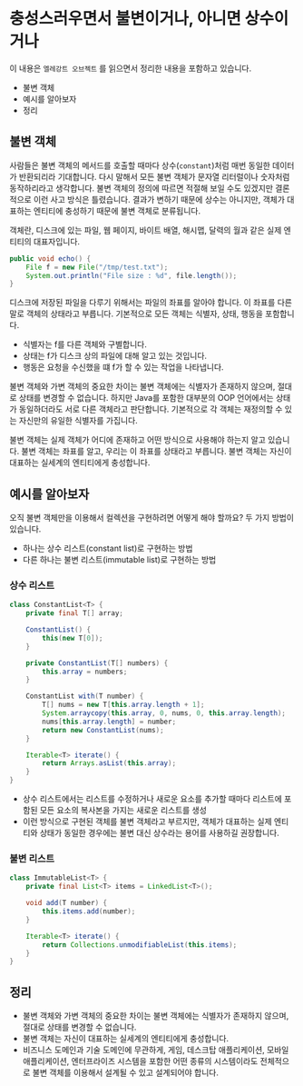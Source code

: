 # 충성스러우면서 불변이거나, 아니면 상수이거나

이 내용은 `엘레강트 오브젝트` 를 읽으면서 정리한 내용을 포함하고 있습니다.

- 불변 객체
- 예시를 알아보자
- 정리

## 불변 객체

사람들은 불변 객체의 메서드를 호출할 때마다 상수(`constant`)처럼 매번 동일한 데이터가 반환되리라 기대합니다. 다시 말해서 모든 불변 객체가 문자열 리터럴이나 숫자처럼 동작하리라고 생각합니다.
불변 객체의 정의에 따르면 적절해 보일 수도 있겠지만 결론적으로 이런 사고 방식은 틀렸습니다.
결과가 변하기 때문에 상수는 아니지만, 객체가 대표하는 엔티티에 충성하기 때문에 불변 객체로 분류됩니다.

객체란, 디스크에 있는 파일, 웹 페이지, 바이트 배열, 해시맵, 달력의 월과 같은 실제 엔티티의 대표자입니다.

```java
public void echo() {
    File f = new File("/tmp/test.txt");
    System.out.println("File size : %d", file.length());
}
```

디스크에 저장된 파일을 다루기 위해서는 파일의 좌표를 알아야 합니다. 이 좌표를 다른 말로 객체의 상태라고 부릅니다.
기본적으로 모든 객체는 식별자, 상태, 행동을 포함합니다.

- 식별자는 f를 다른 객체와 구별합니다.
- 상태는 f가 디스크 상의 파일에 대해 알고 있는 것입니다.
- 행동은 요청을 수신했을 떄 f가 할 수 있는 작업을 나타냅니다.

불변 객체와 가변 객체의 중요한 차이는 불변 객체에는 식별자가 존재하지 않으며, 절대로 상태를 변경할 수 없습니다.
하지만 Java를 포함한 대부분의 OOP 언어에서는 상태가 동일하더라도 서로 다른 객체라고 판단합니다. 기본적으로 각 객체는 재정의할 수 있는 자신만의 유일한 식별자를 가집니다.

불변 객체는 실제 객체가 어디에 존재하고 어떤 방식으로 사용해야 하는지 알고 있습니다. 불변 객체는 좌표를 알고, 우리는 이 좌표를 상태라고 부릅니다.
불변 객체는 자신이 대표하는 실세계의 엔티티에게 충성합니다.

## 예시를 알아보자

오직 불변 객체만을 이용해서 컬렉션을 구현하려면 어떻게 해야 할까요? 두 가지 방법이 있습니다.

- 하나는 상수 리스트(constant list)로 구현하는 방법
- 다른 하나는 불변 리스트(immutable list)로 구현하는 방법

### 상수 리스트

```java
class ConstantList<T> {
    private final T[] array;

    ConstantList() {
        this(new T[0]);
    }

    private ConstantList(T[] numbers) {
        this.array = numbers;
    }

    ConstantList with(T number) {
        T[] nums = new T[this.array.length + 1];
        System.arraycopy(this.array, 0, nums, 0, this.array.length);
        nums[this.array.length] = number;
        return new ConstantList(nums);
    }

    Iterable<T> iterate() {
        return Arrays.asList(this.array);
    }
}
```

- 상수 리스트에서는 리스트를 수정하거나 새로운 요소를 추가할 때마다 리스트에 포함된 모든 요소의 복사본을 가지는 새로운 리스트를 생성
- 이런 방식으로 구현된 객체를 불변 객체라고 부르지만, 객체가 대표하는 실제 엔티티와 상태가 동일한 경우에는 불변 대신 상수라는 용어를 사용하길 권장합니다.

### 불변 리스트

```java
class ImmutableList<T> {
    private final List<T> items = LinkedList<T>();

    void add(T number) {
        this.items.add(number);
    }

    Iterable<T> iterate() {
        return Collections.unmodifiableList(this.items);
    }
}
```

## 정리

- 불변 객체와 가변 객체의 중요한 차이는 불변 객체에는 식별자가 존재하지 않으며, 절대로 상태를 변경할 수 없습니다.
- 불변 객체는 자신이 대표하는 실세계의 엔티티에게 충성합니다.
- 비즈니스 도메인과 기술 도메인에 무관하게, 게임, 데스크탑 애플리케이션, 모바일 애플리케이션, 엔터프라이즈 시스템을 포함한 어떤 종류의 시스템이라도 전체적으로 불변 객체를 이용해서 설계될 수 있고 설계되어야 합니다.